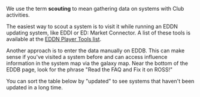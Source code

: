 We use the term **scouting** to mean gathering data on systems with Club activities.

The easiest way to scout a system is to visit it while running an EDDN updating system, like EDDI or ED:
Market Connector.  A list of these tools is available at the [EDDN Player Tools list](https://github.com/EDSM-NET/EDDN/wiki#player-tools).

Another approach is to enter the data manually on EDDB.  This can make sense if you've visited a system before and can
access influence information in the system map via the galaxy map.  Near the bottom of the EDDB page, look for the
phrase "Read the FAQ and Fix it on ROSS!"

You can sort the table below by "updated" to see systems that haven't been updated in a long time.